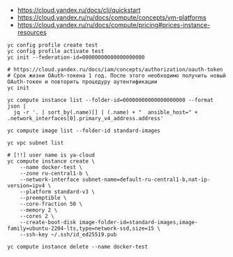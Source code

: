 * https://cloud.yandex.ru/docs/cli/quickstart
* https://cloud.yandex.ru/ru/docs/compute/concepts/vm-platforms
* https://cloud.yandex.ru/ru/docs/compute/pricing#prices-instance-resources

```shell
yc config profile create test
yc config profile activate test
yc init --federation-id=00000000000000000000

# https://cloud.yandex.ru/docs/iam/concepts/authorization/oauth-token
# Срок жизни OAuth-токена 1 год. После этого необходимо получить новый OAuth-токен и повторить процедуру аутентификации
yc init

yc compute instance list --folder-id=00000000000000000000 --format json |
  jq -r '. | sort_by(.name)[] | (.name) + "  ansible_host=" + .network_interfaces[0].primary_v4_address.address'

yc compute image list --folder-id standard-images

yc vpc subnet list

# [!!] user name is ya-cloud
yc compute instance create \
    --name docker-test \
    --zone ru-central1-b \
    --network-interface subnet-name=default-ru-central1-b,nat-ip-version=ipv4 \
    --platform standard-v3 \
    --preemptible \
    --core-fraction 50 \
    --memory 2 \
    --cores 2 \
    --create-boot-disk image-folder-id=standard-images,image-family=ubuntu-2204-lts,type=network-ssd,size=15 \
    --ssh-key ~/.ssh/id_ed25519.pub

yc compute instance delete --name docker-test
```
